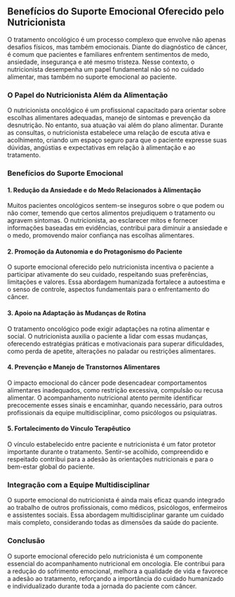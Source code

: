 
## Benefícios do Suporte Emocional Oferecido pelo Nutricionista

O tratamento oncológico é um processo complexo que envolve não apenas desafios físicos, mas também emocionais. Diante do diagnóstico de câncer, é comum que pacientes e familiares enfrentem sentimentos de medo, ansiedade, insegurança e até mesmo tristeza. Nesse contexto, o nutricionista desempenha um papel fundamental não só no cuidado alimentar, mas também no suporte emocional ao paciente.

### O Papel do Nutricionista Além da Alimentação

O nutricionista oncológico é um profissional capacitado para orientar sobre escolhas alimentares adequadas, manejo de sintomas e prevenção da desnutrição. No entanto, sua atuação vai além do plano alimentar. Durante as consultas, o nutricionista estabelece uma relação de escuta ativa e acolhimento, criando um espaço seguro para que o paciente expresse suas dúvidas, angústias e expectativas em relação à alimentação e ao tratamento.

### Benefícios do Suporte Emocional

#### 1. **Redução da Ansiedade e do Medo Relacionados à Alimentação**

Muitos pacientes oncológicos sentem-se inseguros sobre o que podem ou não comer, temendo que certos alimentos prejudiquem o tratamento ou agravem sintomas. O nutricionista, ao esclarecer mitos e fornecer informações baseadas em evidências, contribui para diminuir a ansiedade e o medo, promovendo maior confiança nas escolhas alimentares.

#### 2. **Promoção da Autonomia e do Protagonismo do Paciente**

O suporte emocional oferecido pelo nutricionista incentiva o paciente a participar ativamente do seu cuidado, respeitando suas preferências, limitações e valores. Essa abordagem humanizada fortalece a autoestima e o senso de controle, aspectos fundamentais para o enfrentamento do câncer.

#### 3. **Apoio na Adaptação às Mudanças de Rotina**

O tratamento oncológico pode exigir adaptações na rotina alimentar e social. O nutricionista auxilia o paciente a lidar com essas mudanças, oferecendo estratégias práticas e motivacionais para superar dificuldades, como perda de apetite, alterações no paladar ou restrições alimentares.

#### 4. **Prevenção e Manejo de Transtornos Alimentares**

O impacto emocional do câncer pode desencadear comportamentos alimentares inadequados, como restrição excessiva, compulsão ou recusa alimentar. O acompanhamento nutricional atento permite identificar precocemente esses sinais e encaminhar, quando necessário, para outros profissionais da equipe multidisciplinar, como psicólogos ou psiquiatras.

#### 5. **Fortalecimento do Vínculo Terapêutico**

O vínculo estabelecido entre paciente e nutricionista é um fator protetor importante durante o tratamento. Sentir-se acolhido, compreendido e respeitado contribui para a adesão às orientações nutricionais e para o bem-estar global do paciente.

### Integração com a Equipe Multidisciplinar

O suporte emocional do nutricionista é ainda mais eficaz quando integrado ao trabalho de outros profissionais, como médicos, psicólogos, enfermeiros e assistentes sociais. Essa abordagem multidisciplinar garante um cuidado mais completo, considerando todas as dimensões da saúde do paciente.

### Conclusão

O suporte emocional oferecido pelo nutricionista é um componente essencial do acompanhamento nutricional em oncologia. Ele contribui para a redução do sofrimento emocional, melhora a qualidade de vida e favorece a adesão ao tratamento, reforçando a importância do cuidado humanizado e individualizado durante toda a jornada do paciente com câncer.
```
